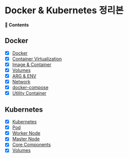 # Docker & Kubernetes 정리본

**:book: Contents**

## Docker

* [X] [Docker](https://cokelee777.notion.site/Docker-430c8d19c5cf4c409696f177cff9a0c3)
* [X] [Container Virtualization](https://cokelee777.notion.site/9da2953ea5624740a379d1b0401b4f7a)
* [X] [Image & Container](https://cokelee777.notion.site/56bad3b3a0064a71a747343050b0558c)
* [X] [Volumes](https://cokelee777.notion.site/077c2a0d01554e1dbb4643b94b4e55de)
* [X] [ARG & ENV](https://cokelee777.notion.site/ARG-ENV-4848b44946cf4d088da349c1bde6b76e)
* [X] [Network](https://cokelee777.notion.site/3fccb14e94c344d99716076c30b19616)
* [X] [docker-compose](https://cokelee777.notion.site/docker-compose-yml-18d1d5c31fb04c738e3b6102adc5f203)
* [X] [Utility Container](https://cokelee777.notion.site/95078ff4f57e4406bf3bdb9401c21ccc)

## Kubernetes

* [X] [Kubernetes](https://cokelee777.notion.site/fd8e384c879a4b40b480b7b52d516c19)
* [X] [Pod](https://cokelee777.notion.site/Pod-ad90c89bcc8749b3981e7578720774ed)
* [X] [Worker Node](https://cokelee777.notion.site/Worker-Node-3d2d0d30f1c441d9b76aec2cdabac00f)
* [X] [Master Node](https://cokelee777.notion.site/Master-Node-ba42a7eacae64a23babaabe9b6e37a5f)
* [X] [Core Components](https://cokelee777.notion.site/Core-Components-19e70eff436c4cdaada80146e91ae12b)
* [X] [Volumes](https://cokelee777.notion.site/Volume-02b4ef0e9eaf4efdb8f34331befd2133)
